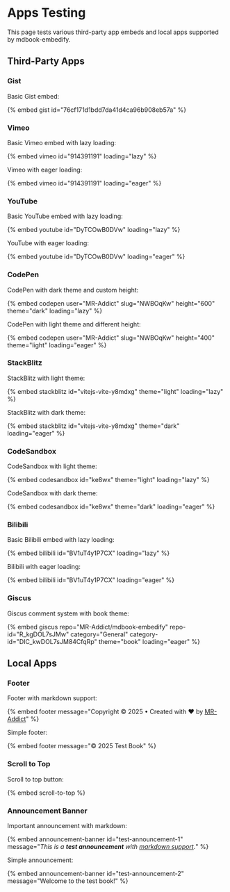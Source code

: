 # Apps Testing

This page tests various third-party app embeds and local apps supported by mdbook-embedify.

## Third-Party Apps

### Gist

Basic Gist embed:

{% embed gist id="76cf171d1bdd7da41d4ca96b908eb57a" %}

### Vimeo

Basic Vimeo embed with lazy loading:

{% embed vimeo id="914391191" loading="lazy" %}

Vimeo with eager loading:

{% embed vimeo id="914391191" loading="eager" %}

### YouTube

Basic YouTube embed with lazy loading:

{% embed youtube id="DyTCOwB0DVw" loading="lazy" %}

YouTube with eager loading:

{% embed youtube id="DyTCOwB0DVw" loading="eager" %}

### CodePen

CodePen with dark theme and custom height:

{% embed codepen user="MR-Addict" slug="NWBOqKw" height="600" theme="dark" loading="lazy" %}

CodePen with light theme and different height:

{% embed codepen user="MR-Addict" slug="NWBOqKw" height="400" theme="light" loading="eager" %}

### StackBlitz

StackBlitz with light theme:

{% embed stackblitz id="vitejs-vite-y8mdxg" theme="light" loading="lazy" %}

StackBlitz with dark theme:

{% embed stackblitz id="vitejs-vite-y8mdxg" theme="dark" loading="eager" %}

### CodeSandbox

CodeSandbox with light theme:

{% embed codesandbox id="ke8wx" theme="light" loading="lazy" %}

CodeSandbox with dark theme:

{% embed codesandbox id="ke8wx" theme="dark" loading="eager" %}

### Bilibili

Basic Bilibili embed with lazy loading:

{% embed bilibili id="BV1uT4y1P7CX" loading="lazy" %}

Bilibili with eager loading:

{% embed bilibili id="BV1uT4y1P7CX" loading="eager" %}

### Giscus

Giscus comment system with book theme:

{% embed giscus repo="MR-Addict/mdbook-embedify" repo-id="R_kgDOL7sJMw" category="General" category-id="DIC_kwDOL7sJM84CfqRp" theme="book" loading="eager" %}

## Local Apps

### Footer

Footer with markdown support:

{% embed footer message="Copyright © 2025 • Created with ❤️ by [MR-Addict](https://github.com/MR-Addict)" %}

Simple footer:

{% embed footer message="© 2025 Test Book" %}

### Scroll to Top

Scroll to top button:

{% embed scroll-to-top %}

### Announcement Banner

Important announcement with markdown:

{% embed announcement-banner id="test-announcement-1" message="*This is a **test announcement** with [markdown support](https://example.com).*" %}

Simple announcement:

{% embed announcement-banner id="test-announcement-2" message="Welcome to the test book!" %}
